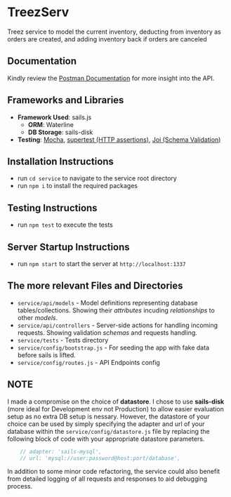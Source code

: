 # TreezServ

Treez service to model the current inventory, deducting from inventory as orders are created, and adding inventory back if orders are canceled

## Documentation
Kindly review the [Postman Documentation](https://documenter.getpostman.com/view/5377031/SWTK2syr?version=latest) for more insight into the API.

## Frameworks and Libraries
- **Framework Used**: sails.js
  - **ORM**: Waterline
  - **DB Storage**: sails-disk
- **Testing**: [Mocha](https://mochajs.org/), [supertest (HTTP assertions)](https://github.com/visionmedia/supertest), [Joi (Schema Validation)](https://hapi.dev/family/joi/)  

## Installation Instructions
- run <code>cd service</code> to navigate to the service root directory
- run <code>npm i</code> to install the required packages

## Testing Instructions
- run <code>npm test</code> to execute the tests

## Server Startup Instructions
- run <code>npm start</code> to start the server at <code>http://localhost:1337</code>

## The more relevant Files and Directories
- <code>service/api/models</code> - Model definitions representing database tables/collections. Showing their *attributes* incuding *relationships* to other *models*.
- <code>service/api/controllers</code> - Server-side actions for handling incoming requests. Showing validation *schemas* and requests handling.
- <code>service/tests</code> - Tests directory
- <code>service/config/bootstrap.js</code> - For seeding the app with fake data before sails is lifted.
- <code>service/config/routes.js</code> - API Endpoints config


## NOTE
I made a compromise on the choice of **datastore**. I chose to use **sails-disk** (more ideal for Development env not Production) to allow easier evaluation setup as no extra DB setup is nessary. However, the datastore of your choice can be used by simply specifying the adapter and url of your database within the <code>service/config/datastore.js</code> file by replacing the following block of code with your appropriate datastore parameters.    
```javascript
    // adapter: 'sails-mysql',
    // url: 'mysql://user:password@host:port/database',
```

In addition to some minor code refactoring, the service could also benefit from detailed logging of all requests and responses to aid debugging process.

